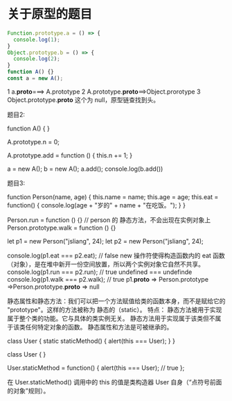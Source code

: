 <!--
 * @Author: {zhengzhuang}
 * @Date: 2022-07-29 14:45:07
 * @LastEditors: {zhengzhuang}
 * @LastEditTime: 2022-08-02 11:19:04
 * @Description: In User Settings Edit
-->
# 关于原型的题目

```js
Function.prototype.a = () => {
  console.log(1);
}
Object.prototype.b = () => {
  console.log(2);
}
function A() {}
const a = new A();
```

1 a.__proto__===> A.prototype 
2 A.prototype.__proto__==>Object.prorotype
3 Object.prototype.__proto__ 这个为 null，原型链查找到头。


题目2:

function A() {
}

A.prototype.n = 0;

A.prototype.add = function () {
  this.n += 1;
}

a = new A();
b = new A();
a.add();
console.log(b.add())




题目3:

function Person(name, age) {
  this.name = name;
  this.age = age;
  this.eat = function() {
    console.log(age + "岁的" + name + "在吃饭。");
  }
}

Person.run = function () {}  // person 的 静态方法，不会出现在实例对象上
Person.prototype.walk = function () {}

let p1 = new Person("jsliang", 24);
let p2 = new Person("jsliang", 24);

console.log(p1.eat === p2.eat);
 // false new 操作符使得构造函数内的 eat 函数（对象），是在堆中新开一份空间放置，所以两个实例对象它自然不共享。
console.log(p1.run === p2.run); // true undefined === undefinde
console.log(p1.walk === p2.walk); // true  p1.__proto__ => Person.prototype =>Person.prototype.__proto__ => null 

静态属性和静态方法：我们可以把一个方法赋值给类的函数本身，而不是赋给它的 "prototype"。这样的方法被称为 静态的（static）。
特点：
静态方法被用于实现属于整个类的功能。它与具体的类实例无关。
静态方法用于实现属于该类但不属于该类任何特定对象的函数。
静态属性和方法是可被继承的。

class User {
  static staticMethod() {
    alert(this === User);
  }
}

class User { }

User.staticMethod = function() {
  alert(this === User); // true
};

在 User.staticMethod() 调用中的 this 的值是类构造器 User 自身（“点符号前面的对象”规则）。

